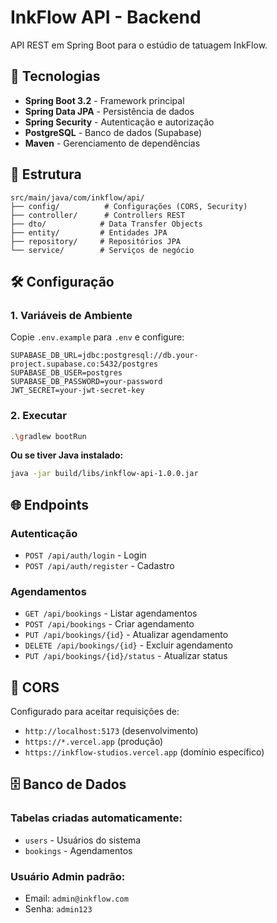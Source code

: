 # InkFlow API - Backend

API REST em Spring Boot para o estúdio de tatuagem InkFlow.

## 🚀 Tecnologias

- **Spring Boot 3.2** - Framework principal
- **Spring Data JPA** - Persistência de dados
- **Spring Security** - Autenticação e autorização
- **PostgreSQL** - Banco de dados (Supabase)
- **Maven** - Gerenciamento de dependências

## 📁 Estrutura

```
src/main/java/com/inkflow/api/
├── config/          # Configurações (CORS, Security)
├── controller/      # Controllers REST
├── dto/            # Data Transfer Objects
├── entity/         # Entidades JPA
├── repository/     # Repositórios JPA
└── service/        # Serviços de negócio
```

## 🛠️ Configuração

### 1. Variáveis de Ambiente

Copie `.env.example` para `.env` e configure:

```env
SUPABASE_DB_URL=jdbc:postgresql://db.your-project.supabase.co:5432/postgres
SUPABASE_DB_USER=postgres
SUPABASE_DB_PASSWORD=your-password
JWT_SECRET=your-jwt-secret-key
```

### 2. Executar

```bash
.\gradlew bootRun
```

**Ou se tiver Java instalado:**
```bash
java -jar build/libs/inkflow-api-1.0.0.jar
```

## 🌐 Endpoints

### Autenticação
- `POST /api/auth/login` - Login
- `POST /api/auth/register` - Cadastro

### Agendamentos
- `GET /api/bookings` - Listar agendamentos
- `POST /api/bookings` - Criar agendamento
- `PUT /api/bookings/{id}` - Atualizar agendamento
- `DELETE /api/bookings/{id}` - Excluir agendamento
- `PUT /api/bookings/{id}/status` - Atualizar status

## 🔧 CORS

Configurado para aceitar requisições de:
- `http://localhost:5173` (desenvolvimento)
- `https://*.vercel.app` (produção)
- `https://inkflow-studios.vercel.app` (domínio específico)

## 🗄️ Banco de Dados

### Tabelas criadas automaticamente:
- `users` - Usuários do sistema
- `bookings` - Agendamentos

### Usuário Admin padrão:
- Email: `admin@inkflow.com`
- Senha: `admin123`